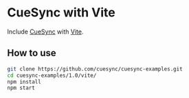 # CueSync with Vite

Include [CueSync](https://cuesync.github.io) with [Vite](https://vitejs.dev/).

## How to use

```sh
git clone https://github.com/cuesync/cuesync-examples.git
cd cuesync-examples/1.0/vite/
npm install
npm start
```
